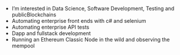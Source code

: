 - I’m interested in Data Science, Software Development, Testing and publicBlockchains
- Automating enterprise front ends with c# and selenium
- Automating enterprise API tests
- Dapp and fullstack development
- Running an Ethereum Classic Node in the wild and observing the mempool

